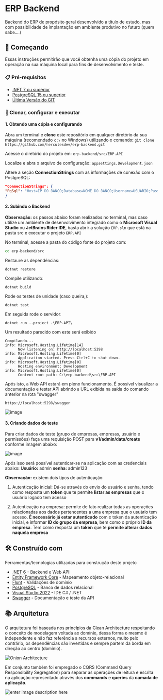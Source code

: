 # ERP Backend
Backend do ERP de propósito geral desenvolvido a título de estudo, mas com possibilidade de implantação em ambiente produtivo no futuro (quem sabe....)

## 🚀 Começando
Essas instruções permitirão que você obtenha uma cópia do projeto em operação na sua máquina local para fins de desenvolvimento e teste.

### 📋 Pré-requisitos
* [.NET 7 ou superior](https://dotnet.microsoft.com/download/dotnet/7.0)
* [PostgreSQL 15 ou superior](https://www.postgresql.org/download/)
* [Última Versão do GIT](https://git-scm.com/downloads)

### 🔧 Clonar, configurar e executar

#### 1. Obtendo uma cópia e configurando

Abra um terminal e **clone** este repositório em qualquer diretório da sua máquina (recomendado `c:\` no Windows) utilizando o comando:
`git clone https://github.com/herculesdev/erp-backend.git`

Acesse o diretório do projeto em:
`erp-backend/src/ERP.API` 

Localize e abra o arquivo de configuração:
`appsettings.Development.json` 

Altere a seção **ConnectionStrings** com as informações de conexão com o PostgreSQL:
```json
"ConnectionStrings": {
"PgSql": "Host=IP_DO_BANCO;Database=NOME_DO_BANCO;Username=USUARIO;Password=SENHA;Include Error Detail=True;"
}
```

#### 2. Subindo o Backend
**Observação:** os passos abaixo foram realizados no terminal, mas caso utilize um ambiente de desenvolvimento integrado como o **Microsoft Visual Studio** ou **JetBrains Rider IDE**, basta abrir a solução ``ERP.sln`` que está na pasta src e executar o projeto ``ERP.API``

No terminal, acesse a pasta do código fonte do projeto com:

```bash
cd erp-backend/src
```
Restaure as dependências:
```
dotnet restore
```

Compile utilizando:
```
dotnet build
```

Rode os testes de unidade (caso queira,):
```
dotnet test
```

Em seguida rode o servidor:
```
dotnet run --project .\ERP.API\
```
Um resultado parecido com este será exibido
```
Compilando...
info: Microsoft.Hosting.Lifetime[14]
      Now listening on: http://localhost:5298
info: Microsoft.Hosting.Lifetime[0]
      Application started. Press Ctrl+C to shut down.
info: Microsoft.Hosting.Lifetime[0]
      Hosting environment: Development
info: Microsoft.Hosting.Lifetime[0]
      Content root path: C:\erp-backend\src\ERP.API
```

Após isto, a Web API estará em pleno funcionamento. É possível visualizar a documentação e testar API abrindo a URL exibida na saída do comando anterior na rota "swagger"
```
https://localhost:5298/swagger
```
![image](https://user-images.githubusercontent.com/17711118/226072686-72dbdc45-b158-4661-a6b7-0998ff53e07a.png)

#### 3. Criando dados de teste
Para criar dados de teste (grupo de empresas, empresas, usuário e permissões) faça uma requisição POST para **v1/admin/data/create** conforme imagem abaixo:

![image](https://user-images.githubusercontent.com/17711118/226073034-bc663814-6b70-4059-9e8c-ac2f17106dff.png)

Após isso será possível autenticar-se na aplicação com as credenciais abaixo:
**Usuário:** admin 
**senha:** admin123

**Observação:** existem dois tipos de autenticação
1. Autenticação inicial: Dá-se através do envio do usuário e senha, tendo como resposta um **token** que te permite **listar as empresas** que o usuário logado tem acesso

3. Autenticação na empresa: permite de fato realizar todas as operações relacionadas aos dados pertencentes a uma empresa que o usuário tem acesso. **É necessário já estar autenticado** com o token da autenticação inicial, e informar **ID do grupo da empresa**, bem como o próprio **ID da empresa**. Tem como resposta um **token** que te **permite alterar dados naquela empresa**

## 🛠️ Construído com
Ferramentas/tecnologias utilizadas para construção deste projeto

* [.NET 6](https://dotnet.microsoft.com/download/dotnet/6.0) - Backend e Web API
* [Entity Framework Core](https://docs.microsoft.com/pt-br/ef/core/) - Mapeamento objeto-relacional
* [Flunt](https://github.com/andrebaltieri/Flunt) - Validações de domínio
* [PostgreSQL](https://www.postgresql.org) - Banco de dados relacional
* [Visual Studio 2022](https://visualstudio.microsoft.com/pt-br/launch/) - IDE C# / .NET
* [Swagger](https://swagger.io/) - Documentação e teste da API

## 📚 Arquitetura
O arquitetura foi baseada nos princípios da Clean Architecture respeitando o conceito de modelagem voltada ao domínio, dessa forma o mesmo é independente e não faz referência a recursos externos, muito pelo contrário, os dependências são invertidas e sempre partem da borda em direção ao centro (domínio).

![Onion Architecture](https://camo.githubusercontent.com/07832a2276c948e197784ba3d53a91b70da3906520b61e7488f70e0f9a6e9ddc/68747470733a2f2f7465616d736d696c65792e6769746875622e696f2f6173736574732f636c65616e2d6172636869746563747572652d646f746e65742e706e67)

Em conjunto também foi empregado o CQRS (Command Query Responsibility Segregation) para separar as operações de leitura e escrita na aplicação representado através dos **commands** e **queries** da **camada de aplicação**.

![enter image description here](https://miro.medium.com/max/1200/1*Fo70HYchxk2q2uEiHoV6Cw.png)


